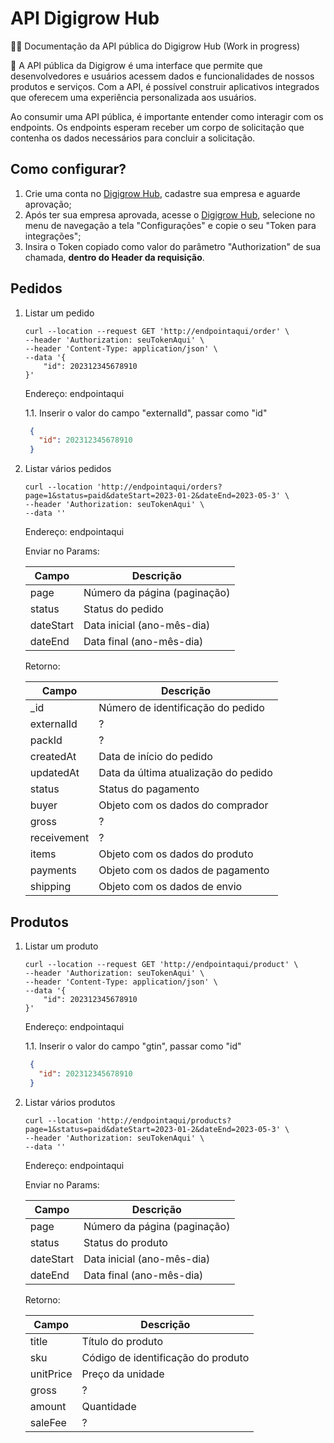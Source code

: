 # API Digigrow Hub

✍🏻 Documentação da API pública do Digigrow Hub (Work in progress)

💬 A API pública da Digigrow é uma interface que permite que desenvolvedores e usuários acessem dados e funcionalidades de nossos produtos e serviços. Com a API, é possível construir aplicativos integrados que oferecem uma experiência personalizada aos usuários.

Ao consumir uma API pública, é importante entender como interagir com os endpoints. Os endpoints esperam receber um corpo de solicitação que contenha os dados necessários para concluir a solicitação.

## Como configurar?

1. Crie uma conta no [Digigrow Hub](https://app.digigrow.com.br/), cadastre sua empresa e aguarde aprovação;
2. Após ter sua empresa aprovada, acesse o [Digigrow Hub](https://app.digigrow.com.br/), selecione no menu de navegação a tela "Configurações" e copie o seu "Token para integrações";
3. Insira o Token copiado como valor do parâmetro "Authorization" de sua chamada, **dentro do Header da requisição**.

## Pedidos

1. Listar um pedido

   ```
   curl --location --request GET 'http://endpointaqui/order' \
   --header 'Authorization: seuTokenAqui' \
   --header 'Content-Type: application/json' \
   --data '{
       "id": 202312345678910
   }'
   ```
   
   Endereço: endpointaqui

   1.1. Inserir o valor do campo "externalId", passar como "id"
   ```json
    {
      "id": 202312345678910
    }
    ```

2. Listar vários pedidos

   ```
   curl --location 'http://endpointaqui/orders?page=1&status=paid&dateStart=2023-01-2&dateEnd=2023-05-3' \
   --header 'Authorization: seuTokenAqui' \
   --data ''
   ```
   
   Endereço: endpointaqui

   Enviar no Params:
   
    | Campo        | Descrição                             |
    |--------------|---------------------------------------|
    | page         | Número da página (paginação)          |
    | status       | Status do pedido                      |
    | dateStart    | Data inicial (ano-mês-dia)            |
    | dateEnd      | Data final (ano-mês-dia)              |
   
   Retorno:
   
    | Campo        | Descrição                             |
    |--------------|---------------------------------------|
    | _id          | Número de identificação do pedido     |
    | externalId   | ?                                     |
    | packId       | ?                                     |
    | createdAt    | Data de início do pedido              |
    | updatedAt    | Data da última atualização do pedido  |
    | status       | Status do pagamento                   |
    | buyer        | Objeto com os dados do comprador      |
    | gross        | ?                                     |
    | receivement  | ?                                     |
    | items        | Objeto com os dados do produto        |
    | payments     | Objeto com os dados de pagamento      |
    | shipping     | Objeto com os dados de envio          |


## Produtos

1. Listar um produto
   
   ```
   curl --location --request GET 'http://endpointaqui/product' \
   --header 'Authorization: seuTokenAqui' \
   --header 'Content-Type: application/json' \
   --data '{
       "id": 202312345678910
   }'
   ```
   
   Endereço: endpointaqui

   1.1. Inserir o valor do campo "gtin", passar como "id"
   ```json
    {
      "id": 202312345678910
    }
    ```

2. Listar vários produtos
   
   ```
   curl --location 'http://endpointaqui/products?page=1&status=paid&dateStart=2023-01-2&dateEnd=2023-05-3' \
   --header 'Authorization: seuTokenAqui' \
   --data ''
   ```
   
   Endereço: endpointaqui

   Enviar no Params:
   
    | Campo        | Descrição                             |
    |--------------|---------------------------------------|
    | page         | Número da página (paginação)          |
    | status       | Status do produto                     |
    | dateStart    | Data inicial (ano-mês-dia)            |
    | dateEnd      | Data final (ano-mês-dia)              |
   
   Retorno:
   
    | Campo        | Descrição                             |
    |--------------|---------------------------------------|
    | title        | Título do produto                     |
    | sku          | Código de identificação do produto    |
    | unitPrice    | Preço da unidade                      |
    | gross        | ?                                     |
    | amount       | Quantidade                            |
    | saleFee       | ?                                    |
